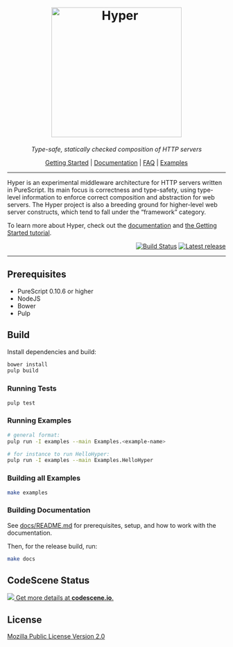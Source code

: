<div align="center">
<h1>
<img src="docs/src/_static/hyper@2x.png"
      alt="Hyper"
      width="300">
</h1>
</div>

<p align="center">
<em>Type-safe, statically checked composition of HTTP servers</em>
</p>

<p align="center">
<a href="https://hyper.wickstrom.tech/docs/v0.7.2/tutorials/getting-started-with-hyper.html">Getting Started</a>
| <a href="https://hyper.wickstrom.tech">Documentation</a>
| <a href="https://hyper.wickstrom.tech/docs/v0.7.2/faq.html">FAQ</a>
| <a href="examples/">Examples</a>
</p>

<hr>

Hyper is an experimental middleware architecture for HTTP servers written in PureScript. Its main focus is correctness and type-safety, using type-level information to enforce correct composition and abstraction for web servers. The Hyper project is also a breeding ground for higher-level web server constructs, which tend to fall under the “framework” category.

To learn
more about Hyper, check out the [documentation](https://hyper.wickstrom.tech)
and [the Getting Started
tutorial](https://hyper.wickstrom.tech/docs/v0.7.2/tutorials/getting-started-with-hyper.html).

<p align="right">
<a href="https://travis-ci.org/owickstrom/hyper"><img alt="Build Status" src="https://travis-ci.org/owickstrom/hyper.svg?branch=master" /></a>
<a href="https://github.com/owickstrom/hyper/releases"><img alt="Latest release" src="https://img.shields.io/github/release/owickstrom/hyper.svg" /></a>

</p>

<hr>

## Prerequisites

* PureScript 0.10.6 or higher
* NodeJS
* Bower
* Pulp

## Build

Install dependencies and build:

```bash
bower install
pulp build
```

### Running Tests

```bash
pulp test
```

### Running Examples

```bash
# general format:
pulp run -I examples --main Examples.<example-name>

# for instance to run HelloHyper:
pulp run -I examples --main Examples.HelloHyper
```

### Building all Examples

```bash
make examples
```

### Building Documentation

See [docs/README.md](docs/README.md) for prerequisites, setup, and
how to work with the documentation.

Then, for the release build, run:

```bash
make docs
```

## CodeScene Status

[![](https://codescene.io/projects/49/status.svg) Get more details at **codescene.io**.](https://codescene.io/projects/49/jobs/latest-successful/results)

## License

[Mozilla Public License Version 2.0](LICENSE)
